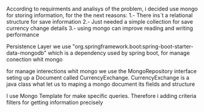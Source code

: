 According to requirments and analisys of the problem, i decided use mongo for  storing information, for the the next reasons:
1.- There ins´t a relational structure for save information 
2.- Just needed a simple collection for save currency change details
3.- using mongo can improve reading and writing performance

Persistence Layer
we use "org.springframework.boot:spring-boot-starter-data-mongodb" which is a dependency used by spring boot,  for manage conection whit mongo

for manage interections whit mongo we use the MongoRepository interface seting up a Document called CurrencyExchange. 
CurrencyExchange is a java class what let us to maping a mongo document its fields and structure

I use Mongo Template for make specific queries. Therefore i adding criteria filters for getting information precisely
